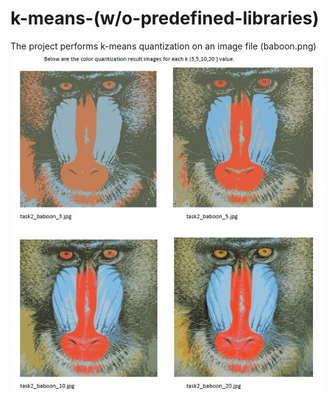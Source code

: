 # k-means-(w/o-predefined-libraries)

The project performs k-means quantization on an image file (baboon.png) <br/>
<img src="output.jpg" >
